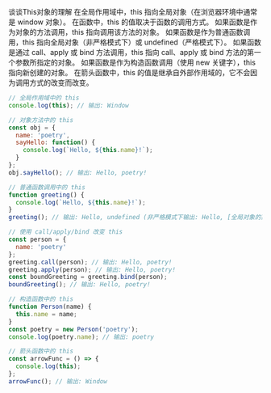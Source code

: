 

谈谈This对象的理解
在全局作用域中，this 指向全局对象（在浏览器环境中通常是 window 对象）。
在函数中，this 的值取决于函数的调用方式。
如果函数是作为对象的方法调用，this 指向调用该方法的对象。
如果函数是作为普通函数调用，this 指向全局对象（非严格模式下）或 undefined（严格模式下）。
如果函数是通过 call、apply 或 bind 方法调用，this 指向 call、apply 或 bind 方法的第一个参数所指定的对象。
如果函数是作为构造函数调用（使用 new 关键字），this 指向新创建的对象。
在箭头函数中，this 的值是继承自外部作用域的，它不会因为调用方式的改变而改变。

```js
// 全局作用域中的 this
console.log(this); // 输出: Window

// 对象方法中的 this
const obj = {
  name: 'poetry',
  sayHello: function() {
    console.log(`Hello, ${this.name}!`);
  }
};
obj.sayHello(); // 输出: Hello, poetry!

// 普通函数调用中的 this
function greeting() {
  console.log(`Hello, ${this.name}!`);
}
greeting(); // 输出: Hello, undefined (非严格模式下输出: Hello, [全局对象的某个属性值])

// 使用 call/apply/bind 改变 this
const person = {
  name: 'poetry'
};
greeting.call(person); // 输出: Hello, poetry!
greeting.apply(person); // 输出: Hello, poetry!
const boundGreeting = greeting.bind(person);
boundGreeting(); // 输出: Hello, poetry!

// 构造函数中的 this
function Person(name) {
  this.name = name;
}
const poetry = new Person('poetry');
console.log(poetry.name); // 输出: poetry

// 箭头函数中的 this
const arrowFunc = () => {
  console.log(this);
};
arrowFunc(); // 输出: Window
 

```